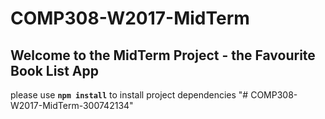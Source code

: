 # COMP308-W2017-MidTerm

## Welcome to the MidTerm Project - the Favourite Book List App

please use **`npm install`** to install project dependencies
"# COMP308-W2017-MidTerm-300742134" 

